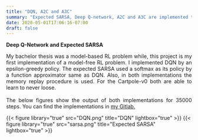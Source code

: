 ```yaml
---
title: "DQN, A2C and A3C"
summary: "Expected SARSA, Deep Q-network, A2C and A3C are implemented to solve the Cartpole problem"
date: 2020-05-01T17:06:16-07:00
draft: false
---
```

**Deep Q-Network and Expected SARSA**

<div style="text-align:justify">My bachelor thesis was a model-based RL problem while, this project is my first implementation of a model-free RL problem.
I implemented DQN by an epsilon-greedy policy. The expected SARSA used a softmax as its policy by a function approximator same as DQN. Also, in both implementations the memory replay procedure is used. For the Cartpole-v0 both are able to learn to never loose.</div>
<br>
<div style="text-align:justify">The below figures show the output of both implementations for 35000 steps. You can find the implementations in <a href="https://gitlab.com/hosh/master/-/tree/master/Cartpole-DQN">my Gitlab.</a></div>




{{< figure library="true" src="DQN.png" title="DQN" lightbox="true" >}}
{{< figure library="true" src="sarsa.png" title="Expected SARSA" lightbox="true" >}}
